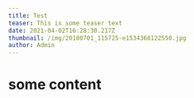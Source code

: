 ```yaml
---
title: Test
teaser: This is some teaser text
date: 2021-04-02T16:28:30.217Z
thumbnail: /img/20180701_115725-e1534368122550.jpg
author: Admin
---
```

# some content
